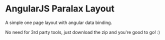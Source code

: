 AngularJS Paralax Layout
============

A simple one page layout with angular data binding.

No need for 3rd party tools, just download the zip and you're good to go! :)
